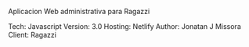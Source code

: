 Aplicacion Web administrativa para Ragazzi

Tech: Javascript
Version: 3.0
Hosting: Netlify
Author: Jonatan J Missora
Client: Ragazzi